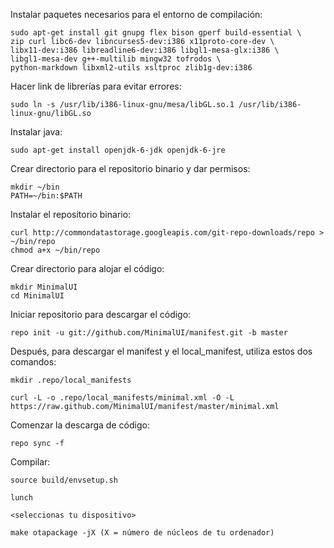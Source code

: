 Instalar paquetes necesarios para el entorno de compilación:

    sudo apt-get install git gnupg flex bison gperf build-essential \
    zip curl libc6-dev libncurses5-dev:i386 x11proto-core-dev \
    libx11-dev:i386 libreadline6-dev:i386 libgl1-mesa-glx:i386 \
    libgl1-mesa-dev g++-multilib mingw32 tofrodos \
    python-markdown libxml2-utils xsltproc zlib1g-dev:i386
    
Hacer link de librerías para evitar errores:

    sudo ln -s /usr/lib/i386-linux-gnu/mesa/libGL.so.1 /usr/lib/i386-linux-gnu/libGL.so
    
Instalar java:

    sudo apt-get install openjdk-6-jdk openjdk-6-jre
    
Crear directorio para el repositorio binario y dar permisos:

    mkdir ~/bin
    PATH=~/bin:$PATH
    
Instalar el repositorio binario:

    curl http://commondatastorage.googleapis.com/git-repo-downloads/repo > ~/bin/repo
    chmod a+x ~/bin/repo

Crear directorio para alojar el código:

    mkdir MinimalUI
    cd MinimalUI

Iniciar repositorio para descargar el código:

    repo init -u git://github.com/MinimalUI/manifest.git -b master

Después, para descargar el manifest y el local_manifest, utiliza estos dos comandos:

    mkdir .repo/local_manifests

    curl -L -o .repo/local_manifests/minimal.xml -O -L https://raw.github.com/MinimalUI/manifest/master/minimal.xml
 
Comenzar la descarga de código:

    repo sync -f

Compilar:

    source build/envsetup.sh

    lunch

    <seleccionas tu dispositivo>

    make otapackage -jX (X = número de núcleos de tu ordenador)
